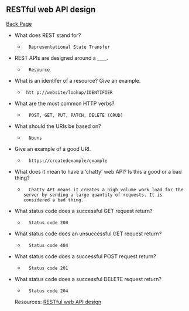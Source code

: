 ## RESTful web API design

[Back Page](301-notes.md)

-   What does REST stand for?
    *       Representational State Transfer
- REST APIs are designed around a ____.
    *       Resource
- What is an identifer of a resource? Give an example.
    *      htt p://website/lookup/IDENTIFIER
- What are the most common HTTP verbs?
    *       POST, GET, PUT, PATCH, DELETE (CRUD)
- What should the URIs be based on?
    *       Nouns
- Give an example of a good URI.
    *       https://createdexample/example
- What does it mean to have a ‘chatty’ web API? Is this a good or a bad thing?
    *       Chatty API means it creates a high volume work load for the server by sending a large quantity of requests. It is considered a bad thing.
- What status code does a successful GET request return?
    *       Status code 200
- What status code does an unsuccessful GET request return?
    *       Status code 404
- What status code does a successful POST request return?
    *       Status code 201
- What status code does a successful DELETE request return?
    *       Status code 204

    Resources: [RESTful web API design](https://docs.microsoft.com/en-us/azure/architecture/best-practices/api-design)